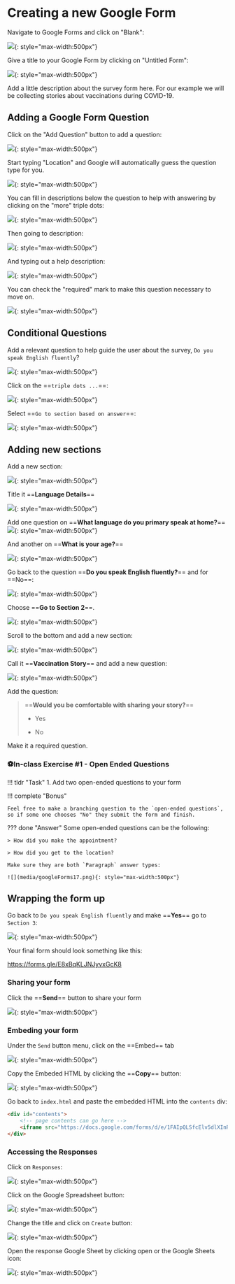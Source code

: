 # Creating a new Google Form

Navigate to Google Forms and click on "Blank":

![](media/googleForms1.png){: style="max-width:500px"}

Give a title to your Google Form by clicking on "Untitled Form":

![](media/googleForms2.png){: style="max-width:500px"}

Add a little description about the survey form here. For our example we will be collecting stories about vaccinations during COVID-19.

## Adding a Google Form Question

Click on the "Add Question" button to add a question:

![](media/googleForms4.png){: style="max-width:500px"}

Start typing "Location" and Google will automatically guess the question type for you. 

![](media/googleForms5.png){: style="max-width:500px"}


You can fill in descriptions below the question to help with answering by clicking on the "more" triple dots:

![](media/googleForms5a.png){: style="max-width:500px"}

Then going to description:

![](media/googleForms5b.png){: style="max-width:500px"}

And typing out a help description:

![](media/googleForms5c.png){: style="max-width:500px"}

You can check the "required" mark to make this question necessary to move on.

![](media/googleForms6.png){: style="max-width:500px"}

## Conditional Questions

Add a relevant question to help guide the user about the survey, `Do you speak English fluently`?

![](media/googleForms7.png){: style="max-width:500px"}

Click on the ==`triple dots ...`==:

![](media/googleForms8.png){: style="max-width:500px"}

Select ==`Go to section based on answer`==:

![](media/googleForms9.png){: style="max-width:500px"}

## Adding new sections

Add a new section:

![](media/googleForms10.png){: style="max-width:500px"}


Title it ==**Language Details**==

![](media/googleForms11.png){: style="max-width:500px"}


Add one question on ==**What language do you primary speak at home?**==
![](media/googleForms12.png){: style="max-width:500px"}

And another on ==**What is your age?**==

![](media/googleForms13.png){: style="max-width:500px"}

Go back to the question ==**Do you speak English fluently?**== and for ==No==:

![](media/googleForms14.png){: style="max-width:500px"}

Choose ==**Go to Section 2**==.

![](media/googleForms15.png){: style="max-width:500px"}

Scroll to the bottom and add a new section:

![](media/googleForms16a.png){: style="max-width:500px"}

Call it ==**Vaccination Story**== and add a new question:

![](media/googleForms16b.png){: style="max-width:500px"}

Add the question:

> ==**Would you be comfortable with sharing your story?**==
>
>    - Yes
>
>    - No

Make it a required question.

### ⚽In-class Exercise #1 - Open Ended Questions

!!! tldr "Task"
    1. Add two open-ended questions to your form

!!! complete "Bonus"

    Feel free to make a branching question to the `open-ended questions`, so if some one chooses "No" they submit the form and finish.

??? done "Answer"
    Some open-ended questions can be the following:

    > How did you make the appointment? 

    > How did you get to the location?

    Make sure they are both `Paragraph` answer types:

    ![](media/googleForms17.png){: style="max-width:500px"}

## Wrapping the form up

Go back to `Do you speak English fluently` and make ==**Yes**== go to `Section 3`:

![](media/googleForms18.png){: style="max-width:500px"}

Your final form should look something like this:

https://forms.gle/E8xBqKLJNJyvxGcK8

### Sharing your form

Click the ==**Send**== button to share your form

![](media/googleForms19.png){: style="max-width:500px"}

### Embeding your form

Under the `Send` button menu, click on the ==Embed== tab

![](media/googleForms20.png){: style="max-width:500px"}

Copy the Embeded HTML by clicking the ==**Copy**== button:

![](media/googleForms21.png){: style="max-width:500px"}

Go back to `index.html` and paste the embedded HTML into the `contents` div:

```html title="index.html" hl_lines="3"
<div id="contents">
    <!-- page contents can go here -->
    <iframe src="https://docs.google.com/forms/d/e/1FAIpQLSfcElv5dlXInR7XHQz27_OcYJlWcIUr-GBbc-ocefWlGd1uXg/viewform?embedded=true" width="640" height="654" frameborder="0" marginheight="0" marginwidth="0">Loading…</iframe>
</div>
```

### Accessing the Responses

Click on `Responses`:

![](media/googleForms22.png){: style="max-width:500px"}


Click on the Google Spreadsheet button:

![](media/googleForms23.png){: style="max-width:500px"}


Change the title and click on `Create` button:

![](media/googleForms24.png){: style="max-width:500px"}


Open the response Google Sheet by clicking open or the Google Sheets icon:

![](media/googleForms25.png){: style="max-width:500px"}

